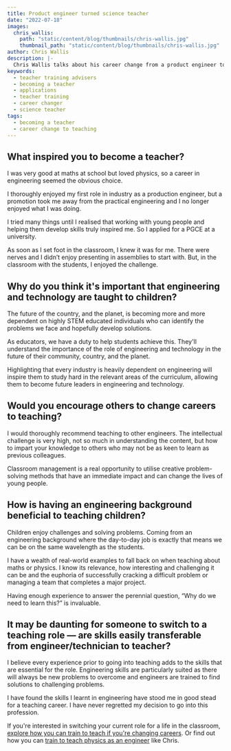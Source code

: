 ```yaml
---
title: Product engineer turned science teacher
date: "2022-07-18"
images:
  chris_wallis:
    path: "static/content/blog/thumbnails/chris-wallis.jpg"
    thumbnail_path: "static/content/blog/thumbnails/chris-wallis.jpg"
author: Chris Wallis
description: |-
  Chris Wallis talks about his career change from a product engineer to a science teacher, and how he uses his engineering skills and experience in the classroom.
keywords:
  - teacher training advisers
  - becoming a teacher
  - applications
  - teacher training
  - career changer
  - science teacher
tags:
  - becoming a teacher
  - career change to teaching
---
```


## What inspired you to become a teacher?

I was very good at maths at school but loved physics, so a career in engineering seemed the obvious choice.

I thoroughly enjoyed my first role in industry as a production engineer, but a promotion took me away from the practical engineering and I no longer enjoyed what I was doing.

I tried many things until I realised that working with young people and helping them develop skills truly inspired me. So I applied for a PGCE at a university.

As soon as I set foot in the classroom, I knew it was for me. There were nerves and I didn’t enjoy presenting in assemblies to start with. But, in the classroom with the students, I enjoyed the challenge.

## Why do you think it's important that engineering and technology are taught to children?

The future of the country, and the planet, is becoming more and more dependent on highly STEM educated individuals who can identify the problems we face and hopefully develop solutions.

As educators, we have a duty to help students achieve this. They'll understand the importance of the role of engineering and technology in the future of their community, country, and the planet.

Highlighting that every industry is heavily dependent on engineering will inspire them to study hard in the relevant areas of the curriculum, allowing them to become future leaders in engineering and technology.

## Would you encourage others to change careers to teaching? 

I would thoroughly recommend teaching to other engineers. The intellectual challenge is very high, not so much in understanding the content, but how to impart your knowledge to others who may not be as keen to learn as previous colleagues.

Classroom management is a real opportunity to utilise creative problem-solving methods that have an immediate impact and can change the lives of young people.

## How is having an engineering background beneficial to teaching children? 

Children enjoy challenges and solving problems. Coming from an engineering background where the day-to-day job is exactly that means we can be on the same wavelength as the students.

I have a wealth of real-world examples to fall back on when teaching about maths or physics. I know its relevance, how interesting and challenging it can be and the euphoria of successfully cracking a difficult problem or managing a team that completes a major project. 

Having enough experience to answer the perennial question, “Why do we need to learn this?” is invaluable.

## It may be daunting for someone to switch to a teaching role — are skills easily transferable from engineer/technician to teacher? 

I believe every experience prior to going into teaching adds to the skills that are essential for the role. Engineering skills are particularly suited as there will always be new problems to overcome and engineers are trained to find solutions to challenging problems.

I have found the skills I learnt in engineering have stood me in good stead for a teaching career. I have never regretted my decision to go into this profession.

If you're interested in switching your current role for a life in the classroom, [explore how you can train to teach if you're changing careers](/train-to-be-a-teacher/if-you-want-to-change-career). Or find out how you can [train to teach physics as an engineer](/subjects/engineers-teach-physics) like Chris.
